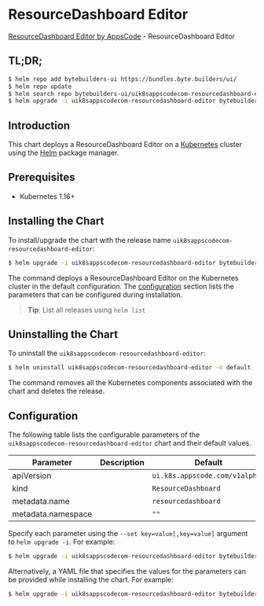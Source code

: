 # ResourceDashboard Editor

[ResourceDashboard Editor by AppsCode](https://byte.builders) - ResourceDashboard Editor

## TL;DR;

```bash
$ helm repo add bytebuilders-ui https://bundles.byte.builders/ui/
$ helm repo update
$ helm search repo bytebuilders-ui/uik8sappscodecom-resourcedashboard-editor --version=v0.4.18
$ helm upgrade -i uik8sappscodecom-resourcedashboard-editor bytebuilders-ui/uik8sappscodecom-resourcedashboard-editor -n default --create-namespace --version=v0.4.18
```

## Introduction

This chart deploys a ResourceDashboard Editor on a [Kubernetes](http://kubernetes.io) cluster using the [Helm](https://helm.sh) package manager.

## Prerequisites

- Kubernetes 1.16+

## Installing the Chart

To install/upgrade the chart with the release name `uik8sappscodecom-resourcedashboard-editor`:

```bash
$ helm upgrade -i uik8sappscodecom-resourcedashboard-editor bytebuilders-ui/uik8sappscodecom-resourcedashboard-editor -n default --create-namespace --version=v0.4.18
```

The command deploys a ResourceDashboard Editor on the Kubernetes cluster in the default configuration. The [configuration](#configuration) section lists the parameters that can be configured during installation.

> **Tip**: List all releases using `helm list`

## Uninstalling the Chart

To uninstall the `uik8sappscodecom-resourcedashboard-editor`:

```bash
$ helm uninstall uik8sappscodecom-resourcedashboard-editor -n default
```

The command removes all the Kubernetes components associated with the chart and deletes the release.

## Configuration

The following table lists the configurable parameters of the `uik8sappscodecom-resourcedashboard-editor` chart and their default values.

|     Parameter      | Description |                  Default                  |
|--------------------|-------------|-------------------------------------------|
| apiVersion         |             | <code>ui.k8s.appscode.com/v1alpha1</code> |
| kind               |             | <code>ResourceDashboard</code>            |
| metadata.name      |             | <code>resourcedashboard</code>            |
| metadata.namespace |             | <code>""</code>                           |


Specify each parameter using the `--set key=value[,key=value]` argument to `helm upgrade -i`. For example:

```bash
$ helm upgrade -i uik8sappscodecom-resourcedashboard-editor bytebuilders-ui/uik8sappscodecom-resourcedashboard-editor -n default --create-namespace --version=v0.4.18 --set apiVersion=ui.k8s.appscode.com/v1alpha1
```

Alternatively, a YAML file that specifies the values for the parameters can be provided while
installing the chart. For example:

```bash
$ helm upgrade -i uik8sappscodecom-resourcedashboard-editor bytebuilders-ui/uik8sappscodecom-resourcedashboard-editor -n default --create-namespace --version=v0.4.18 --values values.yaml
```
